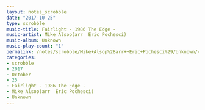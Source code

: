 ```yaml
---
layout: notes_scrobble
date: "2017-10-25"
type: scrobble
music-title: Fairlight - 1986 The Edge -
music-artist: Mike Alsop(arr  Eric Pochesci)
music-album: Unknown
music-play-count: "1"
permalink: /notes/scrobble/Mike+Alsop%28arr++Eric+Pochesci%29/Unknown/cf994438277ce4c12314cd35562a5f31b202f4de.html
categories:
- scrobble
- 2017
- October
- 25
- Fairlight - 1986 The Edge -
- Mike Alsop(arr  Eric Pochesci)
- Unknown
---
```

